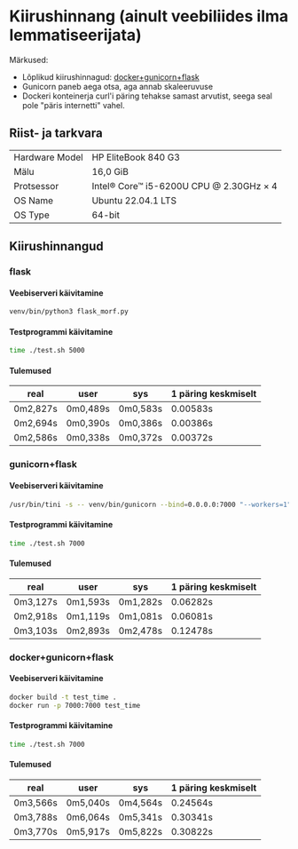 # Kiirushinnang (ainult veebiliides ilma lemmatiseerijata)

Märkused:
* Lõplikud kiirushinnagud: [docker+gunicorn+flask](#tulemused-2)
* Gunicorn paneb aega otsa, aga annab skaleeruvuse
* Dockeri konteinerja curl'i päring tehakse samast arvutist, seega seal pole "päris internetti" vahel.

## Riist- ja tarkvara

|   |   |
|---|---|
|Hardware Model|HP EliteBook 840 G3|
|Mälu|16,0 GiB|
|Protsessor|Intel® Core™ i5-6200U CPU @ 2.30GHz × 4|
|OS Name|Ubuntu 22.04.1 LTS|
|OS Type|64-bit|

## Kiirushinnangud

### flask

#### Veebiserveri käivitamine

```bash
venv/bin/python3 flask_morf.py
```

#### Testprogrammi käivitamine

```bash
time ./test.sh 5000
```

#### Tulemused

|real|user|sys|1 päring keskmiselt|
|----|----|---|---|
|0m2,827s|0m0,489s|0m0,583s|0.00583s|
|0m2,694s|0m0,390s|0m0,386s|0.00386s|
|0m2,586s|0m0,338s|0m0,372s|0.00372s|

### gunicorn+flask

#### Veebiserveri käivitamine

```bash
/usr/bin/tini -s -- venv/bin/gunicorn --bind=0.0.0.0:7000 "--workers=1" "--timeout=30" "--worker-class=sync" --worker-tmp-dir=/dev/shm flask_morf:app
```

#### Testprogrammi käivitamine

```bash
time ./test.sh 7000
```

#### Tulemused

|real|user|sys|1 päring keskmiselt|
|----|----|---|---|
|0m3,127s|0m1,593s|0m1,282s|0.06282s|
|0m2,918s|0m1,119s|0m1,081s|0.06081s|
|0m3,103s|0m2,893s|0m2,478s|0.12478s|

### docker+gunicorn+flask

#### Veebiserveri käivitamine

```bash
docker build -t test_time .
docker run -p 7000:7000 test_time
```

#### Testprogrammi käivitamine

```bash
time ./test.sh 7000
```

#### Tulemused

|real|user|sys|1 päring keskmiselt|
|----|----|---|---|
|0m3,566s|0m5,040s|0m4,564s|0.24564s|
|0m3,788s|0m6,064s|0m5,341s|0.30341s|
|0m3,770s|0m5,917s|0m5,822s|0.30822s|



